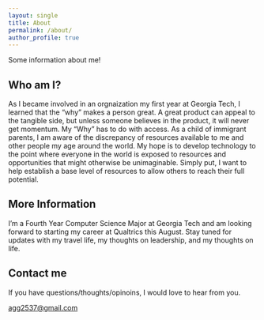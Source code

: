 ```yaml
---
layout: single
title: About
permalink: /about/
author_profile: true
---
```

Some information about me!

## Who am I?
As I became involved in an orgnaization my first year at Georgia Tech, I learned that the “why” makes a person great. A great product can appeal to the tangible side, but unless someone believes in the product, it will never get momentum. My “Why” has to do with access. As a child of immigrant parents, I am aware of the discrepancy of resources available to me and other people my age around the world. My hope is to develop technology to the point where everyone in the world is exposed to resources and opportunities that might otherwise be unimaginable. Simply put, I want to help establish a base level of resources to allow others to reach their full potential.

## More Information
I’m a Fourth Year Computer Science Major at Georgia Tech and am looking forward to starting my career at Qualtrics this August. Stay tuned for updates with my travel life, my thoughts on leadership, and my thoughts on life.

## Contact me
If you have questions/thoughts/opinoins, I would love to hear from you.

agg2537@gmail.com
